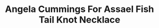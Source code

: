 ---
title: Angela Cummings For Assael Fish Tail Knot Necklace
description: |
  A double strand of 108 Cultured Pearls is finished with a beautifully detailed, sculpted Fish Tail Pave Diamond clasp - elevated whimsy at its best.
specs: |
  7 1/2 - 8mm Cultured Pearls with 2.18 carats of White Diamonds, set in Platinum.
images:
  - angela-cummings-for-assael-fish-tail-knot-necklace.jpg
category: Angela Cummings for Assael
tags:
  - necklaces
---
